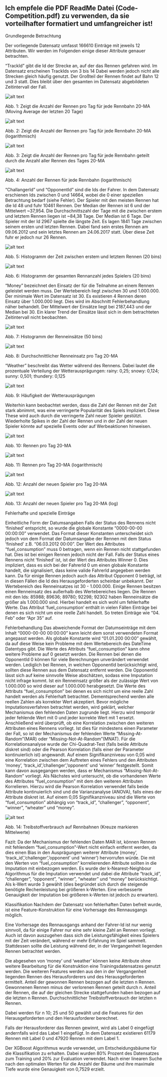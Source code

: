 


## Ich empfele die PDF ReadMe Datei (Code-Competition.pdf) zu verwenden, da sie vorteilhafter formatiert und umfangreicher ist!



Grundlegende Betrachtung

Der vorliegende Datensatz umfasst 166610 Einträge mit jeweils 12 Attributen.
Wir werden im Folgenden einige dieser Attribute genauer betrachten.

“TrackId” gibt die Id der Strecke an, auf der das Rennen gefahren wird.
Im Datensatz erscheinen TrackIds von 3 bis 14
Dabei werden jedoch nicht alle Strecken gleich häufig genutzt.
Der Großteil der Rennen findet auf Bahn 12 und 3 statt. Dies bleibt über den gesamten im Datensatz abgebildeten Zeitintervall der Fall.



![alt text](https://raw.githubusercontent.com/FinnBurkhardt/IT-Competition/main/images/RacesPerDayTrackIdLinear.png)

Abb. 1: Zeigt die Anzahl der Rennen pro Tag	für jede Rennbahn 20-MA (Moving Average der letzten 20 Tage)	


![alt text](https://raw.githubusercontent.com/FinnBurkhardt/IT-Competition/main/images/RacesPerDayTrackIdLog.png)

Abb. 2: Zeigt die Anzahl der Rennen pro Tag für jede Rennbahn 20-MA (logarithmisch)

![alt text](https://raw.githubusercontent.com/FinnBurkhardt/IT-Competition/main/images/RacesPerDayTrackIdStationary.png)

Abb. 3: Zeigt die Anzahl der Rennen pro Tag	für jede Rennbahn  geteilt durch die Anzahl aller Rennen des Tages  20-MA	 		

![alt text](https://raw.githubusercontent.com/FinnBurkhardt/IT-Competition/main/images/TrackIdNumberOfRaces.png)

Abb. 4: Anzahl der Rennen für jede Rennbahn (logarithmisch)

“ChallangerId” und “OpponentId” sind die Ids der Fahrer. In dem Datensatz erschienen Ids zwischen 0 und 14664, wobei die 0 einer speziellen Betrachtung bedarf (siehe Fehler).
Der Spieler mit den meisten Rennen hat die Id 48 und fuhr 10461 Rennen.
Der Median der Rennen ist 6 und der Mittelwert ~37,954.
Die Durchschnittszahl der Tage mit die zwischen erstem und letztem Rennen liegen ist ~84,38 Tage. Der Median ist 6 Tage.
Der Spieler mit der Id 2967 spielte die längste Zeit. Es lagen 1841 Tage zwischen seinem ersten und letzten Rennen. Dabei fand sein erstes Rennen am 09.06.2012 und sein letztes Rennen am 24.06.2017 statt. Über diese Zeit fuhr er jedoch nur 26 Rennen.


![alt text](https://github.com/FinnBurkhardt/IT-Competition/blob/main/images/DurationHistogram.png)

Abb. 5: Histogramm der Zeit zwischen erstem und letztem Rennen (20 bins)
	
![alt text](https://raw.githubusercontent.com/FinnBurkhardt/IT-Competition/main/images/NumberOfRacesHist.png)

Abb. 6: Histogramm der gesamten Rennanzahl jedes Spielers (20 bins)


“Money” bezeichnet den Einsatz der für die Teilnahme an einem Rennen geleistet werden muss. Der Wertebereich liegt zwischen 30 und 1.000.000. Der minimale Wert im Datensatz ist 30. Es existieren 4 Rennen deren Einsatz über 1.000.000 liegt. Dies wird im Abschnitt Fehlerbehandlung näher behandelt. Der Mittelwert der Einsätze liegt bei 2187,443 und der Median bei 30.
Ein klarer Trend der Einsätze lässt sich in dem betrachteten Zeitintervall nicht beobachten.

![alt text](https://raw.githubusercontent.com/FinnBurkhardt/IT-Competition/main/images/MoneyHistogram.png)

Abb. 7: Histogramm der Renneinsätze (50 bins)

![alt text](https://raw.githubusercontent.com/FinnBurkhardt/IT-Competition/main/images/MoneyPerDay.png)

Abb. 8: Durchschnittlicher Renneinsatz pro Tag 20-MA


“Weather” beschreibt das Wetter während des Rennens.
Dabei lautet die prozentuale Verteilung der Wetterausprägungen: rainy: 0,25; snowy: 0,124; sunny: 0,501; thundery: 0,125

![alt text](https://raw.githubusercontent.com/FinnBurkhardt/IT-Competition/main/images/Weather.png)

Abb. 9: Häufigkeit der Wetterausprägungen			

Weiterhin kann beobachtet werden, dass die Zahl der Rennen mit der Zeit stark abnimmt, was eine verringerte Popularität des Spiels impliziert.
Diese These wird auch durch die verringerte Zahl neuer Spieler gestützt.
Wiederholte Spikes in der Zahl der Rennen und in der Zahl der neuen Spieler könnte auf spezielle Events oder auf Werbeaktionen hinweisen.

![alt text](https://raw.githubusercontent.com/FinnBurkhardt/IT-Competition/main/images/RacesPerDayLinear.png)

Abb. 10: Rennen pro Tag 20-MA 		

![alt text](https://raw.githubusercontent.com/FinnBurkhardt/IT-Competition/main/images/RacesPerDayLog.png)

Abb. 11:  Rennen pro Tag 20-MA (logarithmisch)	

![alt text](https://raw.githubusercontent.com/FinnBurkhardt/IT-Competition/main/images/newPlayersPerDayLinear.png)

Abb. 12: Anzahl der neuen Spieler pro Tag 20-MA 

![alt text](https://raw.githubusercontent.com/FinnBurkhardt/IT-Competition/main/images/newPlayersPerDayLog.png)

Abb. 13:  Anzahl der neuen Spieler pro Tag 20-MA (log)

Fehlerhafte und spezielle Einträge

Einheitliche Form der Datumsangaben
Falls der Status des Rennens nicht ‘finished’ entspricht, so wurde die globale Konstante “0000-00-00 00:00:00” verwendet. Das Format dieser Konstanten unterscheidet sich jedoch von dem Format der Datumsangabe der Rennen mit dem Status ‘finished’ z.B. “06.03.2012 00:00”.
Der Wert des Attributes “fuel_consumption” muss 0 betragen, wenn ein Rennen nicht stattgefunden hat. Dies ist bei einigen Rennen jedoch nicht der Fall.
Falls der Status eines Rennens nicht ‘finished’ ist, ist der Wert des Attributes Winner 0. Dies impliziert, dass es sich bei der FahrerId 0 um einen globale Konstante handelt, die signalisiert, dass keine valide FahrerId angegeben werden kann. Da für einige Rennen jedoch auch das Attribut Opponent 0 beträgt, ist in diesen Fällen die Id des Herausgeforderten scheinbar unbekannt.
Der Wertebereich des Renneinsatzes ist 30 - 1.000.000. Einige Rennen besitzen einen Renneinsatz des außerhalb des Wertebereiches liegen. Die Rennen mit den Ids: 85988; 89636; 89780; 92298; 92302 haben Renneinsätze die größer als 1.000.000 sind. Hierbei handelt es sich wohl um fehlerhafte Werte.
Das Attribut ‘fuel_consumption’ enthält in vielen Fällen Einträge bei denen es sich nicht um eine reelle Zahl handelt. So treten Einträge wie “04. Feb” oder “Apr 35” auf.

Fehlerbehandlung
Das abweichende Format der Datumseinträge mit dem Inhalt “0000-00-00 00:00:00” kann leicht dem sonst verwendeten Format angepasst werden. Als globale Konstante wird “01.01.200 00:00” gewählt, da auf diese Weise kein Probleme mit dem Wertebereich des DateTime Datentyps gibt. 
Die Werte des Attributs “fuel_consumption” kann ohne weitere Probleme auf 0 gesetzt werden.
Die Rennen bei denen die OpponentId 0 können für viele Berechnungen unverändert verwendet werden. Lediglich bei Rennen, in welchen OpponentId berücksichtigt wird, sollten diese Rennen aus dem Datensatz entfernt werden. 
Die OpponentId lässt sich auf keine sinnvolle Weise abschätzen, sodass eine Imputation nicht infrage kommt.
Ist ein Renneinsatz größer als der zulässige Wert von 1.000.000 so wird dieser auf 1.000.000 herabgesetzt.
Die Werte des Attributs “fuel_consumption” bei denen es sich nicht um eine reelle Zahl handelt werden als Fehlerhaft betrachtet. Dementsprechend werden alle reellen Zahlen als korrekter Wert akzeptiert.
Bevor mögliche Imputationsverfahren betrachtet werden, wird geklärt, welcher Mechanismus den fehlenden Daten zugrunde liegt.
Hierzu wird temporär jeder fehlende Wert mit 0 und jeder korrekte Wert mit 1 ersetzt. Anschließend wird überprüft, ob eine Korrelation zwischen den weiteren Attributen eines Rennens vorliegt. Ist dies für mindestens einen Parameter der Fall, so ist der Mechanismus der fehlenden Werte “Missing-At-Random”(MAR) oder “Missing-Not-At-Random”(MNAT).
Für die Korrelationsanalyse wurde der Chi-Quadrat-Test (falls beide Attribute diskret sind) oder die Pearson Korrelation (falls einer der Parameter kontinuierlich ist) angewandt.
Auf einem Signifikanzniveau von 0,05 wird eine Korrelation zwischen dem Auftreten eines Fehlers und den Attributen ‘money’, ‘track_id’,’challenger’,’opponent’ und ‘winner’ festgestellt. Somit kann davon ausgegangen werden, dass er Mechanismus “Missing-Not-At-Random” vorliegt.
Als Nächstes wird untersucht, ob die vorhandenen Werte des Attributes “fuel_consumption” mit dem den weiteren Attributen Korrelieren.
Hierzu wird die Pearson Korrelation verwendet falls beide Attribute kontinuierlich sind und die Varianzanalyse (ANOVA), falls eines der Attribute diskret ist.
Auf einem 0,05 Signifikanzniveau sind die Werte von “fuel_consumption” abhängig von “track_id”, “challenger”, “opponent”, “winner”, “wheater” und “money”.


![alt text](https://raw.githubusercontent.com/FinnBurkhardt/IT-Competition/main/images/trackIdFuelConsumption.png)

Abb. 14: Treibstoffverbrauch auf Rennbahnen (Kreuze markieren Mittelwerte)


Fazit:
Da der Mechanismus der fehlenden Daten MAR ist, können Rennen mit fehlendem “fuel_consumption”-Wert nicht einfach entfernt werden, da dies einen Bias in den Ausprägungen weiterer Attribute (money’, ‘track_id’,’challenger’,’opponent’ und ‘winner’) hervorrufen würde.
Die mit den Werten von “fuel_consumption” korrelierenden Attribute sollten in die Imputation mit einbezogen werden.
Es wurde der k-Nearest-Neighbour Algorithmus für die Imputation verwendet und dabei die Attribute “track_id”, “challenger”, “opponent”, “winner”, “wheater” und “money” berücksichtigt. Als k-Wert wurde 3 gewählt (dies begründet sich durch die steigende benötigte Rechenleistung bei größeren k-Werten. Eine verbesserte Genauigkeit der Imputation bei größeren k-Werten ist jedoch zu erwarten).

Klassifikation
Nachdem der Datensatz von fehlerhaften Daten befreit wurde, ist eine Feature-Konstruktion für eine Vorhersage des Rennausgangs möglich.

Eine Vorhersage des Rennausgangs anhand der Fahrer-Id ist nur wenig sinnvoll, da für einige Fahrer nur eine sehr kleine Zahl an Rennen vorliegt. Auch ist davon auszugehen dass sich die Leistungsfähigkeit eines Spielers mit der Zeit verändert, während er mehr Erfahrung im Spiel sammelt.
Stattdessen sollte die Leistung während der, in der Vergangenheit liegenden Rennen betrachtet werden.

Die abgesehen von ‘money’ und ‘weather’ können keine Attribute ohne weitere Bearbeitung für die Konstruktion eine Trainingsdatensatzes genutzt werden. Die weiteren Features werden aus den in der Vergangenheit liegenden Rennen des Herausforderers und des Herausgeforderten ermittelt.
Anteil der gewonnen Rennen bezogen auf die letzten n Rennen.
Gewonnenen Rennen minus der verlorenen Rennen geteilt durch n.
Anteil der Rennen, die auf der gleichen Strecke stattgefunden haben bezogen auf die letzten n Rennen.
Durchschnittlicher Treibstoffverbrauch der letzten n Rennen.


Dabei werden für n 10; 25 und 50 gewählt und die Features für den Herausgeforderten und den Herausforderer berechnet.

Falls der Herausforderer das Rennen gewinnt, wird als Label 0 eingefügt andernfalls wird das Label 1 eingefügt. In dem Datensatz existieren 61179 Rennen mit Label 0 und 47920 Rennen mit dem Label 1.

Der XGBoost Algorithmus wurde verwendet, um Entscheidungsbäume für die Klassifikation zu erhalten. Dabei wurden 80% Prozent des Datensatzes zum Training und 20% zur Evaluation verwendet. Nach einer linearen Suche nach den optimalen Werten für die Anzahl der Bäume und ihre maximale Tiefe wurde eine Genauigkeit von 0,7529 erzielt.


